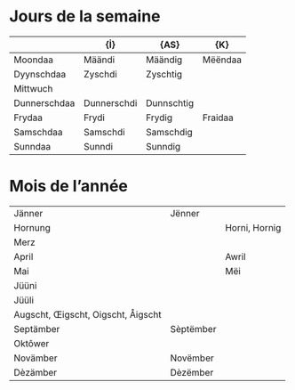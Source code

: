 # Jours de la semaine

|              |   {İ}          |      {AS}      |  {K}       |
| ------------ | ----------- | ---------- | ------- |
| Moondaa      | Määndi      | Määndig    | Mëëndaa |
| Dyynschdaa   | Zyschdi     | Zyschtig   |         |
| Mittwuch     |             |            |         |
| Dunnerschdaa | Dunnerschdi | Dunnschtig |         |
| Frydaa       | Frydi       | Frydig     | Fraidaa |
| Samschdaa    | Samschdi    | Samschdig  |         |
| Sunndaa      | Sunndi      | Sunndig    |         |

# Mois de l’année


|                                    |           |               |
| ---------------------------------- | --------- | ------------- |
| Jänner                             | Jënner    |               |
| Hornung                            |           | Horni, Hornig |
| Merz                               |           |               |
| April                              |           | Awril         |
| Mai                                |           | Mëi           |
| Jüüni                              |           |               |
| Jüüli                              |           |               |
| Augscht, Œigscht, Oigscht, Åigscht |           |               |
| Septämber                          | Sèptëmber |               |
| Oktôwer                            |           |               |
| Novämber                           | Novëmber  |               |
| Dèzämber                           | Dèzëmber  |               |
